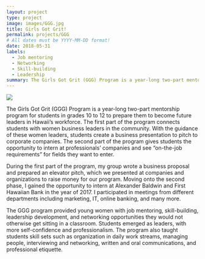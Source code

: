 ```yaml
---
layout: project
type: project
image: images/GGG.jpg
title: Girls Got Grit!
permalink: projects/GGG
# All dates must be YYYY-MM-DD format!
date: 2018-05-31
labels:
  - Job mentoring
  - Networking
  - Skill-building
  - Leadership
summary: The Girls Got Grit (GGG) Program is a year-long two-part mentorship program for students in grades 10 to 12 to prepare them to become future leaders in Hawaii’s workforce.
---
```


<img class="ui image" src="{{ site.baseurl }}/images/GGG.jpg">

The Girls Got Grit (GGG) Program is a year-long two-part mentorship program for students in grades 10 to 12 to prepare them to become future leaders in Hawaii’s workforce. The first part of the program connects students with women business leaders in the community. With the guidance of these women leaders, students create a business presentation to pitch to corporate companies. The second part of the program gives students the opportunity to intern at professionals’ companies and see “on-the-job requirements” for fields they want to enter.

During the first part of the program, my group wrote a business proposal and prepared an elevator pitch, which we presented at companies and organizations to raise money for our program. Moving onto the second phase, I gained the opportunity to intern at Alexander Baldwin and First Hawaiian Bank in the year of 2017. I participated in meetings from different departments including marketing, IT, online banking, and many more.

The GGG program provided young women with job mentoring, skill-building, leadership development, and networking opportunities they would not otherwise get sitting in a classroom. Students emerged as leaders, with more self-confidence and professionalism. The program also taught students skill sets such as organization in daily work streams, managing people, interviewing and networking, written and oral communications, and professional etiquette.
